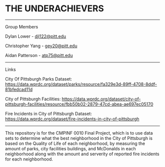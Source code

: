 # THE UNDERACHIEVERS
---------------------------
Group Members

Dylan Lower - djl122@pitt.edu

Christopher Yang - gey20@pitt.edu

Aidan Patterson - atp75@pitt.edu

---------------------------
Links

City Of Pittsburgh Parks Dataset: https://data.wprdc.org/dataset/parks/resource/fa329e3d-89ff-4708-8ddf-81bfedcad11d 

City of Pittsburgh Facilities: https://data.wprdc.org/dataset/city-of-pittsburgh-facilities/resource/fbb50b02-2879-47cd-abea-ae697ec05170

Fire Incidents in City of Pittsburgh Dataset: https://data.wprdc.org/dataset/fire-incidents-in-city-of-pittsburgh

---------------------------

This repository is for the CMPINF 0010 Final Project, which is to use data sets to determine what the best neighborhood in the City of Pittsburgh is based on the Quality of Life of each neighborhood, by measuring the amount of parks, city facilities buildings, and McDonalds in each neighborhood along with the amount and serverity of reported fire incidents for each neighborhood.
